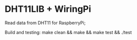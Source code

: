 # DHT11LIB + WiringPi

Read data from DHT11 for RaspberryPi;

Build and testing: make clean && make && make test && ./test
